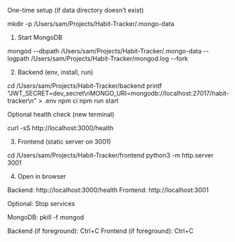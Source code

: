 One-time setup (if data directory doesn't exist)

mkdir -p /Users/sam/Projects/Habit-Tracker/.mongo-data

1) Start MongoDB

mongod --dbpath /Users/sam/Projects/Habit-Tracker/.mongo-data --logpath /Users/sam/Projects/Habit-Tracker/mongod.log --fork

2) Backend (env, install, run)

cd /Users/sam/Projects/Habit-Tracker/backend
printf "JWT_SECRET=dev_secret\nMONGO_URI=mongodb://localhost:27017/habit-tracker\n" > .env
npm ci
npm run start

Optional health check (new terminal)

curl -sS http://localhost:3000/health

3) Frontend (static server on 3001)

cd /Users/sam/Projects/Habit-Tracker/frontend
python3 -m http.server 3001

4) Open in browser

Backend: http://localhost:3000/health
Frontend: http://localhost:3001

Optional: Stop services

MongoDB:
pkill -f mongod

Backend (if foreground): Ctrl+C
Frontend (if foreground): Ctrl+C

